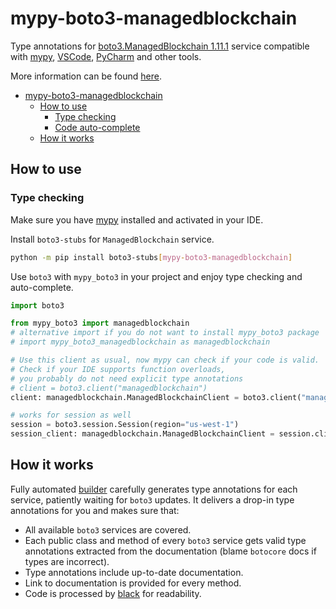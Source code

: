 # mypy-boto3-managedblockchain

Type annotations for
[boto3.ManagedBlockchain 1.11.1](https://boto3.amazonaws.com/v1/documentation/api/1.11.1/reference/services/managedblockchain.html#ManagedBlockchain) service
compatible with [mypy](https://github.com/python/mypy), [VSCode](https://code.visualstudio.com/),
[PyCharm](https://www.jetbrains.com/pycharm/) and other tools.

More information can be found [here](https://vemel.github.io/mypy_boto3/).

- [mypy-boto3-managedblockchain](#mypy-boto3-managedblockchain)
  - [How to use](#how-to-use)
    - [Type checking](#type-checking)
    - [Code auto-complete](#code-auto-complete)
  - [How it works](#how-it-works)

## How to use

### Type checking

Make sure you have [mypy](https://github.com/python/mypy) installed and activated in your IDE.

Install `boto3-stubs` for `ManagedBlockchain` service.

```bash
python -m pip install boto3-stubs[mypy-boto3-managedblockchain]
```

Use `boto3` with `mypy_boto3` in your project and enjoy type checking and auto-complete.

```python
import boto3

from mypy_boto3 import managedblockchain
# alternative import if you do not want to install mypy_boto3 package
# import mypy_boto3_managedblockchain as managedblockchain

# Use this client as usual, now mypy can check if your code is valid.
# Check if your IDE supports function overloads,
# you probably do not need explicit type annotations
# client = boto3.client("managedblockchain")
client: managedblockchain.ManagedBlockchainClient = boto3.client("managedblockchain")

# works for session as well
session = boto3.session.Session(region="us-west-1")
session_client: managedblockchain.ManagedBlockchainClient = session.client("managedblockchain")

```

## How it works

Fully automated [builder](https://github.com/vemel/mypy_boto3) carefully generates
type annotations for each service, patiently waiting for `boto3` updates. It delivers
a drop-in type annotations for you and makes sure that:

- All available `boto3` services are covered.
- Each public class and method of every `boto3` service gets valid type annotations
  extracted from the documentation (blame `botocore` docs if types are incorrect).
- Type annotations include up-to-date documentation.
- Link to documentation is provided for every method.
- Code is processed by [black](https://github.com/psf/black) for readability.